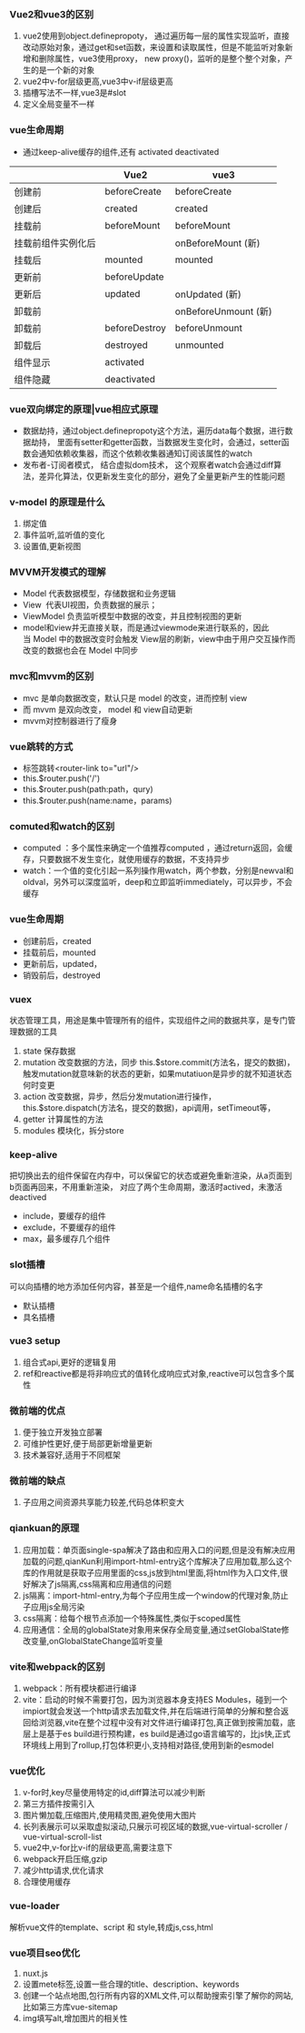 ### Vue2和vue3的区别
1. vue2使用到object.definepropoty， 通过遍历每一层的属性实现监听，直接改动原始对象，通过get和set函数，来设置和读取属性，但是不能监听对象新增和删除属性，vue3使用proxy， new proxy()，监听的是整个整个对象，产生的是一个新的对象
2. vue2中v-for层级更高,vue3中v-if层级更高
3. 插槽写法不一样,vue3是#slot
4. 定义全局变量不一样


### vue生命周期
* 通过keep-alive缓存的组件,还有 activated deactivated

|										| Vue2					| vue3								|
| ---								| ---						| ---									|
| 创建前						| beforeCreate	| beforeCreate				|
| 创建后						| created				| created							|
| 挂载前						| beforeMount		| beforeMount					|
| 挂载前组件实例化后|								| onBeforeMount (新)	|
| 挂载后						| mounted				| mounted							|
| 更新前						| beforeUpdate	|											|
| 更新后						| updated				| onUpdated (新)			|
| 卸载前						|								| onBeforeUnmount (新)|
| 卸载前						| beforeDestroy	| beforeUnmount				|
| 卸载后						| destroyed			| unmounted						|
| 组件显示					| activated			|											|
| 组件隐藏					| deactivated		|											|



### vue双向绑定的原理|vue相应式原理
* 数据劫持，通过object.definepropoty这个方法，遍历data每个数据，进行数据劫持， 里面有setter和getter函数，当数据发生变化时，会通过，setter函数会通知依赖收集器，而这个依赖收集器通知订阅该属性的watch
* 发布者-订阅者模式， 结合虚拟dom技术， 这个观察者watch会通过diff算法，差异化算法，仅更新发生变化的部分，避免了全量更新产生的性能问题

### v-model 的原理是什么
1. 绑定值
2. 事件监听,监听值的变化
3. 设置值,更新视图

### MVVM开发模式的理解
* Model 代表数据模型，存储数据和业务逻辑
* View  代表UI视图，负责数据的展示；
* ViewModel 负责监听模型中数据的改变，并且控制视图的更新
* model和view并无直接关联，而是通过viewmode来进行联系的，因此当 Model 中的数据改变时会触发 View层的刷新，view中由于用户交互操作而改变的数据也会在 Model 中同步

### mvc和mvvm的区别
* mvc 是单向数据改变，默认只是 model 的改变，进而控制 view
* 而 mvvm 是双向改变， model 和 view自动更新
* mvvm对控制器进行了瘦身

### vue跳转的方式
* 标签跳转<router-link to="url"/>  
* this.$router.push('/')
* this.$router.push(path:path，qury)
* this.$router.push(name:name，params)

### comuted和watch的区别
* computed ：多个属性来确定一个值推荐computed ，通过return返回，会缓存，只要数据不发生变化，就使用缓存的数据，不支持异步
* watch：一个值的变化引起一系列操作用watch，两个参数，分别是newval和oldval，另外可以深度监听，deep和立即监听immediately，可以异步，不会缓存 

### vue生命周期
* 创建前后，created
* 挂载前后，mounted
* 更新前后，updated，
* 销毁前后，destroyed

### vuex
状态管理工具，用途是集中管理所有的组件，实现组件之间的数据共享，是专门管理数据的工具
1. state 保存数据
2. mutation 改变数据的方法，同步  this.$store.commit(方法名，提交的数据)，触发mutation就意味新的状态的更新，如果mutatiuon是异步的就不知道状态何时变更
3. action 改变数据，异步，然后分发mutation进行操作，this.$store.dispatch(方法名，提交的数据)，api调用，setTimeout等，
4. getter 计算属性的方法
5. modules 模块化，拆分store

### keep-alive
把切换出去的组件保留在内存中，可以保留它的状态或避免重新渲染，从a页面到b页面再回来，不用重新渲染， 对应了两个生命周期，激活时actived，未激活deactived
* include，要缓存的组件
* exclude，不要缓存的组件
* max，最多缓存几个组件

### slot插槽
可以向插槽的地方添加任何内容，甚至是一个组件,name命名插槽的名字
* 默认插槽<slot></slot>
* 具名插槽<slot name="left"></slot>


### vue3 setup
1. 组合式api,更好的逻辑复用
2. ref和reactive都是将非响应式的值转化成响应式对象,reactive可以包含多个属性

### 微前端的优点
1. 便于独立开发独立部署
2. 可维护性更好,便于局部更新增量更新
3. 技术兼容好,适用于不同框架

### 微前端的缺点
1. 子应用之间资源共享能力较差,代码总体积变大

### qiankuan的原理
1. 应用加载：单页面single-spa解决了路由和应用入口的问题,但是没有解决应用加载的问题,qianKun利用import-html-entry这个库解决了应用加载,那么这个库的作用就是获取子应用里面的css,js放到html里面,将html作为入口文件,很好解决了js隔离,css隔离和应用通信的问题
2. js隔离：import-html-entry,为每个子应用生成一个window的代理对象,防止子应用js全局污染
3. css隔离：给每个根节点添加一个特殊属性,类似于scoped属性
4. 应用通信：全局的globalState对象用来保存全局变量,通过setGlobalState修改变量,onGlobalStateChange监听变量

### vite和webpack的区别
1. webpack：所有模块都进行编译
2. vite：启动的时候不需要打包，因为浏览器本身支持ES Modules，碰到一个impiort就会发送一个http请求去加载文件,并在后端进行简单的分解和整合返回给浏览器,vite在整个过程中没有对文件进行编译打包,真正做到按需加载，底层上是基于es build进行预构建，es build是通过go语言编写的，比js快,正式环境线上用到了rollup,打包体积更小,支持相对路径,使用到新的esmodel

### vue优化
1. v-for时,key尽量使用特定的id,diff算法可以减少判断
2. 第三方插件按需引入
3. 图片懒加载,压缩图片,使用精灵图,避免使用大图片
4. 长列表展示可以采取虚拟滚动,只展示可视区域的数据,vue-virtual-scroller / vue-virtual-scroll-list
5. vue2中,v-for比v-if的层级更高,需要注意下
6. webpack开启压缩,gzip
7. 减少http请求,优化请求
8. 合理使用缓存

### vue-loader
解析vue文件的template、script 和 style,转成js,css,html

### vue项目seo优化
1. nuxt.js
2. 设置mete标签,设置一些合理的title、description、keywords
3. 创建一个站点地图,包行所有内容的XML文件,可以帮助搜索引擎了解你的网站,比如第三方库vue-sitemap
4. img填写alt,增加图片的相关性
